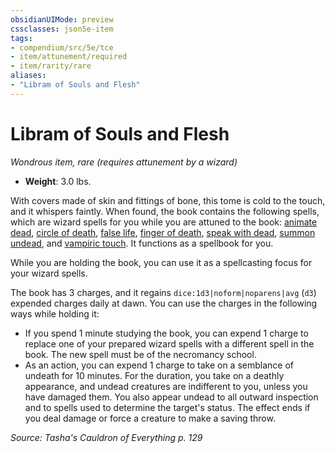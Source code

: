 ```yaml
---
obsidianUIMode: preview
cssclasses: json5e-item
tags:
- compendium/src/5e/tce
- item/attunement/required
- item/rarity/rare
aliases: 
- "Libram of Souls and Flesh"
---
```

# Libram of Souls and Flesh
*Wondrous item, rare (requires attunement by a wizard)*  


- **Weight**: 3.0 lbs.

With covers made of skin and fittings of bone, this tome is cold to the touch, and it whispers faintly. When found, the book contains the following spells, which are wizard spells for you while you are attuned to the book: [animate dead](/3-Mechanics/CLI/spells/animate-dead-xphb.md), [circle of death](/3-Mechanics/CLI/spells/circle-of-death-xphb.md), [false life](/3-Mechanics/CLI/spells/false-life-xphb.md), [finger of death](/3-Mechanics/CLI/spells/finger-of-death-xphb.md), [speak with dead](/3-Mechanics/CLI/spells/speak-with-dead-xphb.md), [summon undead](/3-Mechanics/CLI/spells/summon-undead-xphb.md), and [vampiric touch](/3-Mechanics/CLI/spells/vampiric-touch-xphb.md). It functions as a spellbook for you.

While you are holding the book, you can use it as a spellcasting focus for your wizard spells.

The book has 3 charges, and it regains `dice:1d3|noform|noparens|avg` (`d3`) expended charges daily at dawn. You can use the charges in the following ways while holding it:

- If you spend 1 minute studying the book, you can expend 1 charge to replace one of your prepared wizard spells with a different spell in the book. The new spell must be of the necromancy school.  
- As an action, you can expend 1 charge to take on a semblance of undeath for 10 minutes. For the duration, you take on a deathly appearance, and undead creatures are indifferent to you, unless you have damaged them. You also appear undead to all outward inspection and to spells used to determine the target's status. The effect ends if you deal damage or force a creature to make a saving throw.  

*Source: Tasha's Cauldron of Everything p. 129*